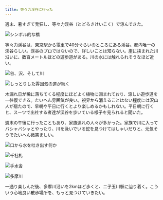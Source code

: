 ```yaml
---
title: 等々力渓谷に行った
---
```

週末、暑すぎて発狂し、等々力渓谷（とどろきけいこく）で涼んできた。

![](https://lh5.googleusercontent.com/X12WVCBhMQ_fnH3nwDYILCkz0V6ezccGKhYi4ahXCOohlrG6HtlZsw7ROd_iQOnTrPrtR4S0e5ynH_VPQTfQ_ZZHJu_G2XSVLoOhxjdgTWtkb572ads9uVNcDEsvS7qPyHmlMG9xcD7KcCRAprNKBQPCtvPFl_kQog70HXfa1J6eIzBVLqvQIWPZfw "シンボル的な橋")

等々力渓谷は、東京駅から電車で40分ぐらいのところにある渓谷。都内唯一の渓谷らしい。渓谷のプロではないので、詳しいことは知らない。崖に挟まれた川沿いに、数百メートルほどの遊歩道がある。川の水には触れられそうなほど近い。

![](https://lh3.googleusercontent.com/_MDJDEa5GeEYRRWdBunThjwDjstj5QNY4CKA0GWS0iVtvuufI_ZZ2pNB3-kbSbfsQodlMr_3r_i1gKkU6Ef1OrhediUUmLyqQ7kcM6-WbOy6mg6yOnFumacKVZbjIdfyI68h19LU3zABtcMqxx-i1tGN66DIDguwcxtxOt4tCoPPlEys1hlYWqcvyw "谷、沢、そして川")

![](https://lh3.googleusercontent.com/0Wt9DrpmkSUGZ3ObALUvku7gilf6theRFD_tgIwCx0oHXpmlur2JgtsK318dbiQpWOkMfUYk2I4PuhQqd7pkLsGst_2myzZ8Wa0TlLbMwa9-vcFMI7ZGbidmSCNzRNauObCQba6SQ8hJaJ0I8Djb8Ukt1KcdfuCTXWupRlTtPNs4G9FbZBLXv1IOlg "しっとりした雰囲気の道が続く")

木漏れ日が稀に落ちてくる程度にほどよく植物に囲まれており、涼しい遊歩道を一往復できる。たいへん雰囲気が良い。視界から消えることはない程度には沢山人が居たので、早朝や平日に行くとより楽しめるかもしれない。平日朝に行くと、スーツで出社する者達が渓谷を歩いている様子を見られると聞いた。

週末の午後に行ったこともあり、家族連れの人々が多かった。家族で川に入ってバシャバシャとやったり、川を泳いでいる蛇を見つけてはしゃいだりと、元気そうでたいへん微笑ましい。

![](https://lh4.googleusercontent.com/YkjzqNWslrnkAWFIYEjZ8O5kQ-eY0SCEDw6yi1QjziigFxXcqv0GUbBl6-n0-TgrXJ0GdGL2_8DOykW8wOG9rX0XUcmNk-mc0dPD3XyRRWZByxWILvYLKqOj34sJbibjZ1JgDE1EK-HAV0PSE1wrGacxi68mkfsxWIsOC-hrH1PZAKYNWkeeZ8iySg "口から水を吐き出す何か")

![](https://lh6.googleusercontent.com/L3BXQDd3OHx1Yx7yiyGAj5fXcCKamTjfEOWa8l2VcySoFpSsGoGlCXTjlQ1uy1Yq3QdC6FECIRvmV3XeYrVVoDsfBoll5nnhVwl3ul1mhqih5HBpBl9sRAjK9DUm8q_9_ni_tXEyZXpDCVeYkmvDLEQtRYfvgeSs2O3lK2ZapVSwZM8jNdSvB1YfSA "千社札")

![](https://lh5.googleusercontent.com/ygx55YoSBCzM7F3IyMS0R2nLfxlEDzoI9heF4hZ0d5ii65Bxo9oonCV_YywUY0Ey1oApTQqWo5jZetB0NDE2YHhsB6XxM95Pz58_yDAjgAyUxOYA-wjLbHqQnWLOzwJqszLx9DglIjqLfwAmh_XpIDYDD1U_vAG2cY0WA9ORvGPDpG8Ecb_h3eSFWA "手水舎")

![](https://lh5.googleusercontent.com/AVr9KrLm7gJS9qzokSaAAFWdN6GvfpmisSGBXg_z3Oei3AnWSLaqHjtTcoHOpQNsTVuj5PMwFyAYz0-oNUqhFJHBWSfgpzQjZI_5De4-YZyPKgNMEx_qqWn5gk1TyiIuq746cae79UhTDMOtw8kh0inexU0HYUR0GWxYvNSIibBbbVSjpv3KJN1ZJQ "多摩川")

一通り楽しんだ後、多摩川沿いを2kmほど歩くと、二子玉川駅に辿り着く。こういう心地良い散歩場所を、もっと見つけていきたい。
